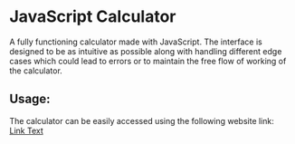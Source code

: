 # JavaScript Calculator

A fully functioning calculator made with JavaScript. The interface is designed to be as intuitive as possible along with handling different edge cases which could lead to errors or to maintain the free flow of working of the calculator.

## Usage:

The calculator can be easily accessed using the following website link: <br>
[Link Text](https://calprojs.netlify.app/) 
